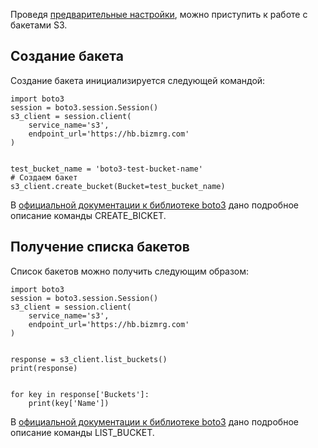 Проведя [предварительные настройки](https://mcs.mail.ru/help/ru_RU/s3-python/s3-python-setup), можно приступить к работе с бакетами S3.

Создание бакета
---------------

Создание бакета инициализируется следующей командой:

```
import boto3
session = boto3.session.Session()
s3_client = session.client(
    service_name='s3',
    endpoint_url='https://hb.bizmrg.com'
)


test_bucket_name = 'boto3-test-bucket-name'
# Создаем бакет
s3_client.create_bucket(Bucket=test_bucket_name)
```

В [официальной документации к библиотеке boto3](https://boto3.amazonaws.com/v1/documentation/api/latest/reference/services/s3.html?highlight=delete_objects#S3.Client.create_bucket) дано подробное описание команды CREATE_BICKET.

Получение списка бакетов
------------------------

Список бакетов можно получить следующим образом: 

```
import boto3
session = boto3.session.Session()
s3_client = session.client(
    service_name='s3',
    endpoint_url='https://hb.bizmrg.com'
)


response = s3_client.list_buckets()
print(response)


for key in response['Buckets']:
    print(key['Name'])
```

В [официальной документации к библиотеке boto3](https://boto3.amazonaws.com/v1/documentation/api/latest/reference/services/s3.html?highlight=delete_objects#S3.Client.list_buckets) дано подробное описание команды LIST_BUCKET.